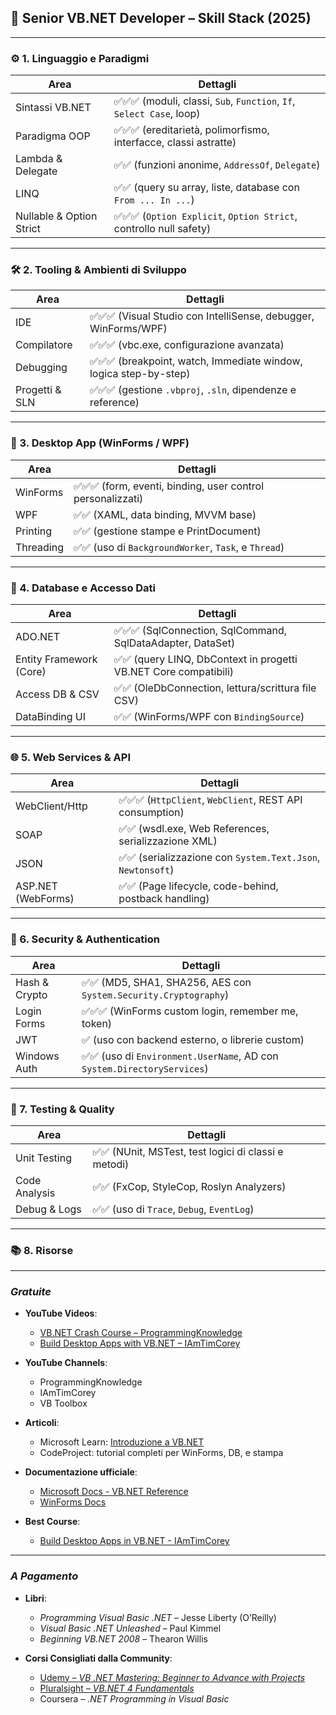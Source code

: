 ## 🚀 Senior VB.NET Developer – Skill Stack (2025)

---

### ⚙️ 1. **Linguaggio e Paradigmi**

| Area                     | Dettagli                                                              |
| ------------------------ | --------------------------------------------------------------------- |
| Sintassi VB.NET          | ✅✅✅ (moduli, classi, `Sub`, `Function`, `If`, `Select Case`, loop) |
| Paradigma OOP            | ✅✅✅ (ereditarietà, polimorfismo, interfacce, classi astratte)      |
| Lambda & Delegate        | ✅✅ (funzioni anonime, `AddressOf`, `Delegate`)                      |
| LINQ                     | ✅✅ (query su array, liste, database con `From ... In ...`)          |
| Nullable & Option Strict | ✅✅✅ (`Option Explicit`, `Option Strict`, controllo null safety)    |

---

### 🛠️ 2. **Tooling & Ambienti di Sviluppo**

| Area           | Dettagli                                                          |
| -------------- | ----------------------------------------------------------------- |
| IDE            | ✅✅✅ (Visual Studio con IntelliSense, debugger, WinForms/WPF)   |
| Compilatore    | ✅✅✅ (vbc.exe, configurazione avanzata)                         |
| Debugging      | ✅✅✅ (breakpoint, watch, Immediate window, logica step-by-step) |
| Progetti & SLN | ✅✅✅ (gestione `.vbproj`, `.sln`, dipendenze e reference)       |

---

### 🧩 3. **Desktop App (WinForms / WPF)**

| Area      | Dettagli                                                    |
| --------- | ----------------------------------------------------------- |
| WinForms  | ✅✅✅ (form, eventi, binding, user control personalizzati) |
| WPF       | ✅✅ (XAML, data binding, MVVM base)                        |
| Printing  | ✅✅ (gestione stampe e PrintDocument)                      |
| Threading | ✅✅ (uso di `BackgroundWorker`, `Task`, e `Thread`)        |

---

### 🔌 4. **Database e Accesso Dati**

| Area                    | Dettagli                                                         |
| ----------------------- | ---------------------------------------------------------------- |
| ADO.NET                 | ✅✅✅ (SqlConnection, SqlCommand, SqlDataAdapter, DataSet)      |
| Entity Framework (Core) | ✅✅ (query LINQ, DbContext in progetti VB.NET Core compatibili) |
| Access DB & CSV         | ✅✅ (OleDbConnection, lettura/scrittura file CSV)               |
| DataBinding UI          | ✅✅ (WinForms/WPF con `BindingSource`)                          |

---

### 🌐 5. **Web Services & API**

| Area               | Dettagli                                                    |
| ------------------ | ----------------------------------------------------------- |
| WebClient/Http     | ✅✅✅ (`HttpClient`, `WebClient`, REST API consumption)    |
| SOAP               | ✅✅ (wsdl.exe, Web References, serializzazione XML)        |
| JSON               | ✅✅ (serializzazione con `System.Text.Json`, `Newtonsoft`) |
| ASP.NET (WebForms) | ✅✅ (Page lifecycle, code-behind, postback handling)       |

---

### 🔐 6. **Security & Authentication**

| Area          | Dettagli                                                                |
| ------------- | ----------------------------------------------------------------------- |
| Hash & Crypto | ✅✅ (MD5, SHA1, SHA256, AES con `System.Security.Cryptography`)        |
| Login Forms   | ✅✅✅ (WinForms custom login, remember me, token)                      |
| JWT           | ✅ (uso con backend esterno, o librerie custom)                         |
| Windows Auth  | ✅✅ (uso di `Environment.UserName`, AD con `System.DirectoryServices`) |

---

### 🧪 7. **Testing & Quality**

| Area          | Dettagli                                             |
| ------------- | ---------------------------------------------------- |
| Unit Testing  | ✅✅ (NUnit, MSTest, test logici di classi e metodi) |
| Code Analysis | ✅✅ (FxCop, StyleCop, Roslyn Analyzers)             |
| Debug & Logs  | ✅✅ (uso di `Trace`, `Debug`, `EventLog`)           |

---

### 📚 8. **Risorse**

---

### _Gratuite_

- **YouTube Videos**:

  - [VB.NET Crash Course – ProgrammingKnowledge](https://www.youtube.com/watch?v=0nJ3xbrFjxY)
  - [Build Desktop Apps with VB.NET – IAmTimCorey](https://www.youtube.com/playlist?list=PLDMRz3ssFQH5WecNduB6ZEFuSgbmvvT8k)

- **YouTube Channels**:

  - ProgrammingKnowledge
  - IAmTimCorey
  - VB Toolbox

- **Articoli**:

  - Microsoft Learn: [Introduzione a VB.NET](https://learn.microsoft.com/en-us/dotnet/visual-basic/)
  - CodeProject: tutorial completi per WinForms, DB, e stampa

- **Documentazione ufficiale**:

  - [Microsoft Docs - VB.NET Reference](https://learn.microsoft.com/en-us/dotnet/visual-basic/)
  - [WinForms Docs](https://learn.microsoft.com/en-us/dotnet/desktop/winforms/)

- **Best Course**:
  - [Build Desktop Apps in VB.NET - IAmTimCorey](https://www.youtube.com/watch?v=j3A2zrlP1_8)

---

### _A Pagamento_

- **Libri**:

  - _Programming Visual Basic .NET_ – Jesse Liberty (O’Reilly)
  - _Visual Basic .NET Unleashed_ – Paul Kimmel
  - _Beginning VB.NET 2008_ – Thearon Willis

- **Corsi Consigliati dalla Community**:
  - [Udemy – _VB .NET Mastering: Beginner to Advance with Projects_](https://www.udemy.com/course/mastering-vb/)
  - [Pluralsight – _VB.NET 4 Fundamentals_](https://www.pluralsight.com/courses/vb-dotnet-fundamentals)
  - Coursera – _.NET Programming in Visual Basic_
